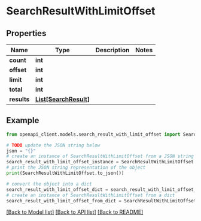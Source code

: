 # SearchResultWithLimitOffset


## Properties

Name | Type | Description | Notes
------------ | ------------- | ------------- | -------------
**count** | **int** |  | 
**offset** | **int** |  | 
**limit** | **int** |  | 
**total** | **int** |  | 
**results** | [**List[SearchResult]**](SearchResult.md) |  | 

## Example

```python
from openapi_client.models.search_result_with_limit_offset import SearchResultWithLimitOffset

# TODO update the JSON string below
json = "{}"
# create an instance of SearchResultWithLimitOffset from a JSON string
search_result_with_limit_offset_instance = SearchResultWithLimitOffset.from_json(json)
# print the JSON string representation of the object
print(SearchResultWithLimitOffset.to_json())

# convert the object into a dict
search_result_with_limit_offset_dict = search_result_with_limit_offset_instance.to_dict()
# create an instance of SearchResultWithLimitOffset from a dict
search_result_with_limit_offset_from_dict = SearchResultWithLimitOffset.from_dict(search_result_with_limit_offset_dict)
```
[[Back to Model list]](../README.md#documentation-for-models) [[Back to API list]](../README.md#documentation-for-api-endpoints) [[Back to README]](../README.md)


